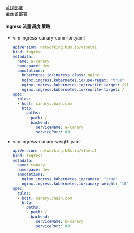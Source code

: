 [蓝绿部署](https://github.com/xusxlinux/Document/blob/master/kubernetes/06-kubeadm/11-%E9%83%A8%E7%BD%B2%E7%AD%96%E7%95%A5.md#%E8%93%9D%E7%BB%BF%E5%8F%91%E5%B8%83)  
[金丝雀部署](https://github.com/xusxlinux/Document/blob/master/kubernetes/06-kubeadm/11-%E9%83%A8%E7%BD%B2%E7%AD%96%E7%95%A5.md#%E9%87%91%E4%B8%9D%E9%9B%80)  


#### Ingress 流量调度 策略
- vim ingress-canary-common.yaml
  ``` yaml
  apiVersion: networking.k8s.io/v1beta1
  kind: Ingress
  metadata:
    name: a-canary
    namespace: dev
    annotations:
      kubernetes.io/ingress.class: nginx
      nginx.ingress.kubernetes.io/use-regex: "true"
      nginx.ingress.kubernetes.io/rewrite-target: /$1
      nginx.ingress.kubernetes.io/rewrite-target: /
  spec:
    rules:
    - host: canary.chain.com
      http:
        paths:
        - path: /
          backend:
            serviceName: a-canary
            servicePort: 80
  ```
- vim ingress-canary-weigth.yaml
  ``` yaml
  apiVersion: networking.k8s.io/v1beta1
  kind: Ingress
  metadata:
    name: canary
    namespace: dev
    annotations:
      nginx.ingress.kubernetes.io/canary: "true"
      nginx.ingress.kubernetes.io/canary-weight: "10"
  spec:
    rules:
    - host: canary.chain.com
      http:
        paths:
        - path: /
          backend:
            serviceName: b-canary
            servicePort: 80
  ```
